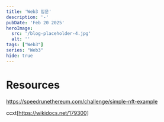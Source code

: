 ```yaml
---
title: 'Web3 입문'
description: '-'
pubDate: 'Feb 20 2025'
heroImage:
  src: '/blog-placeholder-4.jpg'
  alt: ''
tags: ["Web3"]
series: "Web3"
hide: true
---
```


# Resources

https://speedrunethereum.com/challenge/simple-nft-example

ccxt[https://wikidocs.net/179300]